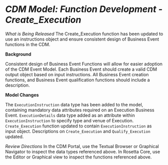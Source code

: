 # *CDM Model: Function Development - Create_Execution*

_What is Being Released_
The Create_Execution function has been updated to use an instructions object and ensure consistent design of Business Event functions in the CDM.

**Background**

Consistent design of Business Event Functions will allow for easier adoption of the CDM Event Model.  Each Business Event should create a valid CDM output object based on input instructions.  All Business Event creation functions, and Business Event qualification functions should include a description.

**Model Changes**

The `ExecutionInstruction` data type has been added to the model, containing mandatory data attributes required on an Execution Business Event.  `ExecutionDetails` data type added as an attribute within `ExecutionInstruction` to specify type and venue of Execution.  `Create_Execution` function updated to contain `ExecutionInstruction` as input object.  Descriptions on `Create_Execution` and `Qualify_Execution` updated.

*Review Directions*
In the CDM Portal, use the Textual Browser or Graphical Navigator to inspect the data types referenced above.
In Rosetta Core, use the Editor or Graphical view to inspect the functions referenced above.
